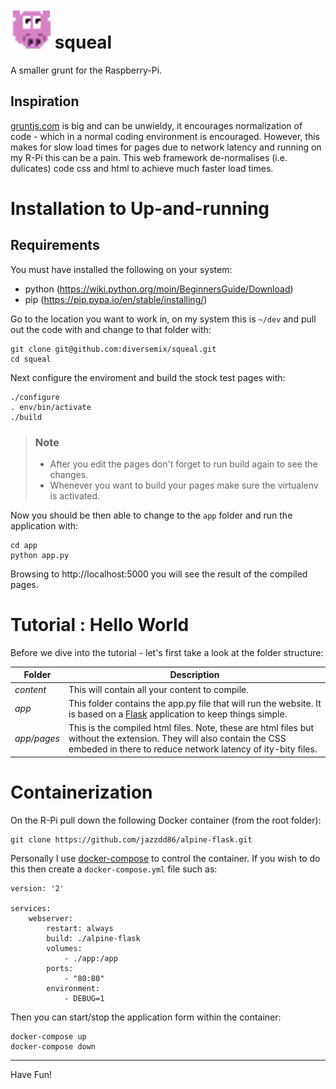 # ![sequal-favicon](./app/pages/favicon.png) squeal 

A smaller grunt for the Raspberry-Pi.

## Inspiration
[gruntjs.com](https://gruntjs.com/)  is big and can be unwieldy, it encourages normalization of code - which in a normal coding environment is encouraged. 
However, this makes for slow load times for pages due to network latency and running on my R-Pi this can be a pain.
This web framework de-normalises (i.e. dulicates) code css and html to achieve much faster load times. 

# Installation to Up-and-running
## Requirements
You must have installed the following on your system:
 * python (https://wiki.python.org/moin/BeginnersGuide/Download)
 * pip (https://pip.pypa.io/en/stable/installing/)

Go to the location you want to work in, on my system this is `~/dev` and pull out the code with and change to that folder with:

```
git clone git@github.com:diversemix/squeal.git
cd squeal
```

Next configure the enviroment and build the stock test pages with:

```
./configure
. env/bin/activate
./build
```
> ### Note
> * After you edit the pages don't forget to run build again to see the changes.
> * Whenever you want to build your pages make sure the virtualenv is activated.

Now you should be then able to change to the `app` folder and run the application 
with:
```
cd app
python app.py
```

Browsing to http://localhost:5000 you will see the result of the compiled pages.

# Tutorial : Hello World
Before we dive into the tutorial - let's first take a look at the folder structure:

| Folder | Description |
|--|--|
| *content* | This will contain all your content to compile. |
|*app* | This folder contains the app.py file that will run the website. It is based on a [Flask](http://flask.pocoo.org/) application to keep things simple.|
| *app/pages* | This is the compiled html files. Note, these are html files but without the extension. They will also contain the CSS embeded in there to reduce network latency of ity-bity files.|

# Containerization

On the R-Pi pull down the following Docker container (from the root folder): 
```
git clone https://github.com/jazzdd86/alpine-flask.git
```

Personally I use [docker-compose](https://docs.docker.com/compose/install/) to control the container. If you wish to do this then create a `docker-compose.yml` file such as:

```
version: '2'

services:
    webserver:
        restart: always
        build: ./alpine-flask
        volumes:
            - ./app:/app
        ports:
            - "80:80"
        environment:
            - DEBUG=1
```

Then you can start/stop the application form within the container:

```
docker-compose up
docker-compose down
```
---
Have Fun!